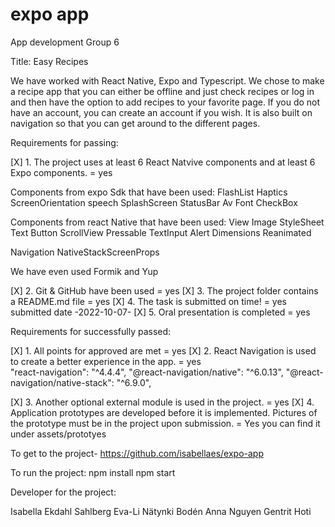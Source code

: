 # expo app

App development Group 6

Title: Easy Recipes

We have worked with React Native, Expo and Typescript. We chose to make a recipe app that you can either be offline and just check recipes or log in and then have the option to add recipes to your favorite page. If you do not have an account, you can create an account if you wish.
It is also built on navigation so that you can get around to the different pages.

Requirements for passing:

[X] 1. The project uses at least 6 React Natvive components and at least 6 Expo
components. = yes

Components from expo Sdk that have been used:
FlashList
Haptics
ScreenOrientation
speech
SplashScreen
StatusBar
Av
Font
CheckBox

Components from react Native that have been used:
View
Image
StyleSheet
Text
Button
ScrollView
Pressable
TextInput
Alert
Dimensions
Reanimated

Navigation
NativeStackScreenProps

We have even used Formik and Yup

[X] 2. Git & GitHub have been used = yes
[X] 3. The project folder contains a README.md file = yes
[X] 4. The task is submitted on time! = yes submitted date -2022-10-07-
[X] 5. Oral presentation is completed = yes

Requirements for successfully passed:

[X] 1. All points for approved are met = yes
[X] 2. React Navigation is used to create a better experience in the app. = yes  
 "react-navigation": "^4.4.4",
"@react-navigation/native": "^6.0.13",
"@react-navigation/native-stack": "^6.9.0",

[X] 3. Another optional external module is used in the project. = yes
[X] 4. Application prototypes are developed before it is implemented. Pictures of the prototype
must be in the project upon submission. = Yes you can find it under assets/prototyes

To get to the project- https://github.com/isabellaes/expo-app

To run the project:
npm install
npm start

Developer for the project:

Isabella Ekdahl Sahlberg
Eva-Li Nätynki Bodén
Anna Nguyen
Gentrit Hoti
